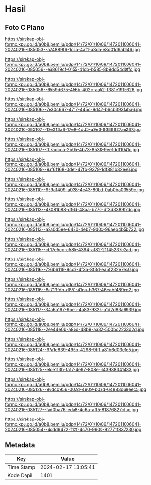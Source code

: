 # Hasil

## Foto C Plano

https://sirekap-obj-formc.kpu.go.id/a0b8/pemilu/pdpr/14/72/01/10/06/1472011006041-20240216-085053--a24889f6-1cca-4af1-a3da-e8d01d9ab146.jpg

https://sirekap-obj-formc.kpu.go.id/a0b8/pemilu/pdpr/14/72/01/10/06/1472011006041-20240216-085056--e68619cf-0155-41cb-b585-8b9dd54d0ffc.jpg

https://sirekap-obj-formc.kpu.go.id/a0b8/pemilu/pdpr/14/72/01/10/06/1472011006041-20240216-085056--6559d675-456b-402c-aa52-f381e1915626.jpg

https://sirekap-obj-formc.kpu.go.id/a0b8/pemilu/pdpr/14/72/01/10/06/1472011006041-20240216-085106--7e30c667-4717-445c-9d42-b6cb393faba6.jpg

https://sirekap-obj-formc.kpu.go.id/a0b8/pemilu/pdpr/14/72/01/10/06/1472011006041-20240216-085107--12e313a8-17e6-4dd5-a9e3-9688827ae287.jpg

https://sirekap-obj-formc.kpu.go.id/a0b8/pemilu/pdpr/14/72/01/10/06/1472011006041-20240216-085107--f07adcca-2b05-4b73-8538-9ee1ddf1041c.jpg

https://sirekap-obj-formc.kpu.go.id/a0b8/pemilu/pdpr/14/72/01/10/06/1472011006041-20240216-085109--9af6f168-0de1-47fb-9379-1df881b32ee6.jpg

https://sirekap-obj-formc.kpu.go.id/a0b8/pemilu/pdpr/14/72/01/10/06/1472011006041-20240216-085110--959a1409-a038-4c43-80bd-0ab0ba03559c.jpg

https://sirekap-obj-formc.kpu.go.id/a0b8/pemilu/pdpr/14/72/01/10/06/1472011006041-20240216-085113--48081b88-df6d-48aa-b770-df3d3389f7dc.jpg

https://sirekap-obj-formc.kpu.go.id/a0b8/pemilu/pdpr/14/72/01/10/06/1472011006041-20240216-085113--a2a0d5ee-6480-4eb7-9d0c-96aeb4b5b732.jpg

https://sirekap-obj-formc.kpu.go.id/a0b8/pemilu/pdpr/14/72/01/10/06/1472011006041-20240216-085115--cb17e5cc-c585-4394-af82-21145237c2ad.jpg

https://sirekap-obj-formc.kpu.go.id/a0b8/pemilu/pdpr/14/72/01/10/06/1472011006041-20240216-085116--726b6119-9cc9-4f3a-8f3d-ea5f232e7ec0.jpg

https://sirekap-obj-formc.kpu.go.id/a0b8/pemilu/pdpr/14/72/01/10/06/1472011006041-20240216-085116--6a713fdb-d851-41ca-b367-46cabf489cd2.jpg

https://sirekap-obj-formc.kpu.go.id/a0b8/pemilu/pdpr/14/72/01/10/06/1472011006041-20240216-085117--34a6a197-9bec-4a83-9325-a1d2d83a6939.jpg

https://sirekap-obj-formc.kpu.go.id/a0b8/pemilu/pdpr/14/72/01/10/06/1472011006041-20240216-085118--2ee44e0b-a8bd-48b9-aa32-500bc2233d2d.jpg

https://sirekap-obj-formc.kpu.go.id/a0b8/pemilu/pdpr/14/72/01/10/06/1472011006041-20240216-085124--97a1e839-496b-4298-9fff-a81b6d03e1e5.jpg

https://sirekap-obj-formc.kpu.go.id/a0b8/pemilu/pdpr/14/72/01/10/06/1472011006041-20240216-085125--efce113b-fa17-4e97-808e-643938341433.jpg

https://sirekap-obj-formc.kpu.go.id/a0b8/pemilu/pdpr/14/72/01/10/06/1472011006041-20240216-085126--96dc0956-002d-4909-b03d-64883d68eec5.jpg

https://sirekap-obj-formc.kpu.go.id/a0b8/pemilu/pdpr/14/72/01/10/06/1472011006041-20240216-085127--fad0ba76-eda8-4c6a-aff5-81876827cfbc.jpg

https://sirekap-obj-formc.kpu.go.id/a0b8/pemilu/pdpr/14/72/01/10/06/1472011006041-20240216-085054--4cdd9472-f12f-4c70-9900-92771f837230.jpg


## Metadata

| Key        | Value               |
| ---------- | ------------------- |
| Time Stamp | 2024-02-17 13:05:41 |
| Kode Dapil | 1401                |



